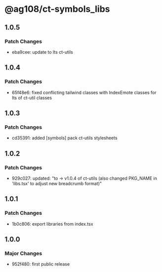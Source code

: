 # @ag108/ct-symbols_libs

## 1.0.5

### Patch Changes

- eba9cee: update to lts ct-utils

## 1.0.4

### Patch Changes

- 65f48e6: fixed conflicting tailwind classes with IndexEmote classes for lts of ct-util classes

## 1.0.3

### Patch Changes

- cd35391: added [symbols] pack ct-utils stylesheets

## 1.0.2

### Patch Changes

- 929c027: updated: "to -> v1.0.4 of ct-utils (also changed PKG_NAME in 'libs.tsx' to adjust new breadcrumb format)"

## 1.0.1

### Patch Changes

- 1b0c806: export libraries from index.tsx

## 1.0.0

### Major Changes

- 952f480: first public release
